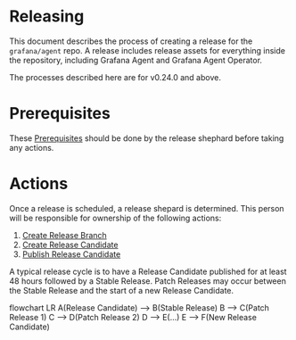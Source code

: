 # Releasing

This document describes the process of creating a release for the
`grafana/agent` repo. A release includes release assets for everything inside
the repository, including Grafana Agent and Grafana Agent Operator.

The processes described here are for v0.24.0 and above.

# Prerequisites

These [Prerequisites](./prerequisites.md) should be done by the release shephard 
before taking any actions.

# Actions

Once a release is scheduled, a release shepard is determined. This person will be 
responsible for ownership of the following actions:

1. [Create Release Branch](./create-release-branch.md)
2. [Create Release Candidate](./create-release-candidate.md)
3. [Publish Release Candidate](./publish-release-candidate.md)

A typical release cycle is to have a Release Candidate published for at least 48 
hours followed by a Stable Release. Patch Releases may occur between the Stable Release
and the start of a new Release Candidate.

flowchart LR
    A(Release Candidate) --> B(Stable Release)
    B --> C(Patch Release 1)
    C --> D(Patch Release 2)
    D --> E(...)
    E --> F(New Release Candidate)